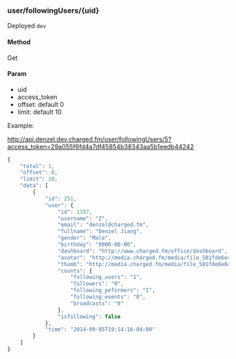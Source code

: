 ### **user/followingUsers/{uid}**

Deployed `dev`

#### **Method**

Get

#### **Param**

- uid
- access_token
- offset: default 0
- limit: default 10

Example:

http://api.denzel.dev.charged.fm/user/followingUsers/5?access_token=29a055f6fd4a7df45854b38343aa5b1eedb44242

```javascript
{
    "total": 1,
    "offset": 0,
    "limit": 10,
    "data": [
        {
            "id": 251,
            "user": {
                "id": 1157,
                "username": "Z",
                "email": "denzel@charged.fm",
                "fullname": "Denzel Jiang",
                "gender": "Male",
                "birthday": "0000-00-00",
                "dashboard": "http://www.charged.fm/office/dashboard",
                "avatar": "http://media.charged.fm/media/file_501fde6e4e7c2.jpg",
                "thumb": "http://media.charged.fm/media/file_501fde6e84eda.jpg",
                "counts": {
                    "following_users": "1",
                    "followers": "0",
                    "following_peformers": "1",
                    "following_events": "0",
                    "broadcasts": "0"
                },
                "isfollowing": false
            },
            "time": "2014-09-05T19:14:16-04:00"
        }
    ]
}
```
